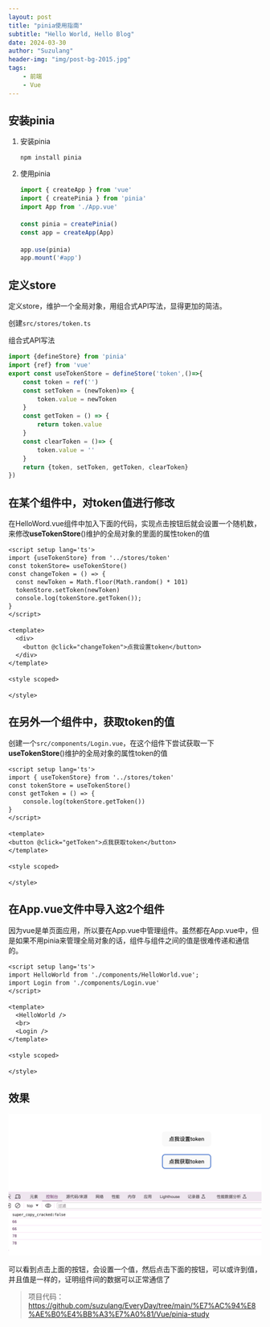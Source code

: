 ```yaml
---
layout: post
title: "pinia使用指南"
subtitle: "Hello World, Hello Blog"
date: 2024-03-30
author: "Suzulang"
header-img: "img/post-bg-2015.jpg"
tags:
    - 前端
    - Vue
---
```


## 安装pinia

1. 安装pinia

   ```shell
   npm install pinia
   ```

2. 使用pinia

   ```ts
   import { createApp } from 'vue'
   import { createPinia } from 'pinia'
   import App from './App.vue'
   
   const pinia = createPinia()
   const app = createApp(App)
   
   app.use(pinia)
   app.mount('#app')
   ```



## 定义store

定义store，维护一个全局对象，用组合式API写法，显得更加的简洁。

创建`src/stores/token.ts`

组合式API写法

```ts
import {defineStore} from 'pinia'
import {ref} from 'vue'
export const useTokenStore = defineStore('token',()=>{
    const token = ref('')
    const setToken = (newToken)=> {
        token.value = newToken
    }
    const getToken = () => {
        return token.value
    }
    const clearToken = ()=> {
        token.value = ''
    }
    return {token, setToken, getToken, clearToken}
})
```

## 在某个组件中，对token值进行修改

在HelloWord.vue组件中加入下面的代码，实现点击按钮后就会设置一个随机数，来修改**useTokenStore**()维护的全局对象的里面的属性token的值

```vue
<script setup lang='ts'>
import {useTokenStore} from '../stores/token'
const tokenStore= useTokenStore()
const changeToken = () => {
  const newToken = Math.floor(Math.random() * 101)
  tokenStore.setToken(newToken)
  console.log(tokenStore.getToken());
}
</script>

<template>
  <div>
    <button @click="changeToken">点我设置token</button>
  </div>
</template>

<style scoped>

</style>
```

## 在另外一个组件中，获取token的值

创建一个`src/components/Login.vue`，在这个组件下尝试获取一下**useTokenStore**()维护的全局对象的属性token的值

```vue
<script setup lang='ts'>
import { useTokenStore} from '../stores/token'
const tokenStore = useTokenStore()
const getToken = () => {
    console.log(tokenStore.getToken())
}
</script>

<template>
<button @click="getToken">点我获取token</button>
</template>

<style scoped>

</style>
```



## 在App.vue文件中导入这2个组件

因为vue是单页面应用，所以要在App.vue中管理组件。虽然都在App.vue中，但是如果不用pinia来管理全局对象的话，组件与组件之间的值是很难传递和通信的。

```vue
<script setup lang='ts'>
import HelloWorld from './components/HelloWorld.vue';
import Login from './components/Login.vue'
</script>

<template>
  <HelloWorld />
  <br>
  <Login />
</template>

<style scoped>

</style>
```

## 效果

![image-20240322165322250](https://raw.githubusercontent.com/suzulang/typro-picgo/main/EveryDay/202403221653518.png)

可以看到点击上面的按钮，会设置一个值，然后点击下面的按钮，可以或许到值，并且值是一样的，证明组件间的数据可以正常通信了

> 项目代码：https://github.com/suzulang/EveryDay/tree/main/%E7%AC%94%E8%AE%B0%E4%BB%A3%E7%A0%81/Vue/pinia-study
